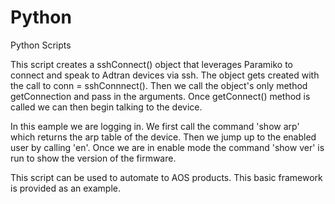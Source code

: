 # Python
Python Scripts

This script creates a sshConnect() object that leverages Paramiko to connect and speak to Adtran devices via ssh.  The object gets created with the call to conn = sshConnnect().  Then we call the object's only method getConnection and pass in the arguments.  Once getConnect() method is called we can then begin talking to the device.

In this eample we are logging in.  We first call the command 'show arp' which returns the arp table of the device.  Then we jump up to the enabled user by calling 'en'.  Once we are in enable mode the command 'show ver' is run to show the version of the firmware.

This script can be used to automate to AOS products.  This basic framework is provided as an example.
